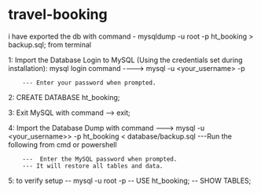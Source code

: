 # travel-booking

i have exported the db with command - mysqldump -u root -p ht_booking > backup.sql; from terminal


1:  Import the Database
        Login to MySQL (Using the credentials set during installation):
        mysql login command ---->   mysql -u <your_username> -p 
        
        --- Enter your password when prompted.

2: CREATE DATABASE ht_booking;


3: Exit MySQL with command --> exit;

4: Import the Database Dump with command ---> mysql -u <your_username>> -p ht_booking < database/backup.sql
       ---Run the following from  cmd or powershell

        ---  Enter the MySQL password when prompted.
        --- It will restore all tables and data.



5: to verify setup
        -- mysql -u root -p
        -- USE ht_booking;
        -- SHOW TABLES;




